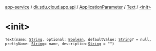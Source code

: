 [app-service](../../../index.md) / [dk.sdu.cloud.app.api](../../index.md) / [ApplicationParameter](../index.md) / [Text](index.md) / [&lt;init&gt;](./-init-.md)

# &lt;init&gt;

`Text(name: `[`String`](https://kotlinlang.org/api/latest/jvm/stdlib/kotlin/-string/index.html)`, optional: `[`Boolean`](https://kotlinlang.org/api/latest/jvm/stdlib/kotlin/-boolean/index.html)`, defaultValue: `[`String`](https://kotlinlang.org/api/latest/jvm/stdlib/kotlin/-string/index.html)`? = null, prettyName: `[`String`](https://kotlinlang.org/api/latest/jvm/stdlib/kotlin/-string/index.html)` = name, description: `[`String`](https://kotlinlang.org/api/latest/jvm/stdlib/kotlin/-string/index.html)` = "")`